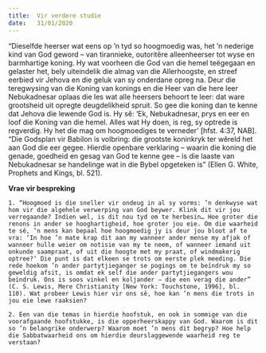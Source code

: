 ```yaml
---
title:  Vir verdere studie
date:   31/01/2020
---
```


“Dieselfde heerser wat eens op ’n tyd so hoogmoedig was, het ’n nederige kind van God geword – van tirannieke, outoritêre alleenheerser tot wyse en barmhartige koning. Hy wat voorheen die God van die hemel teëgegaan en gelaster het, bely uiteindelik die almag van die Allerhoogste, en streef eerbied vir Jehova en die geluk van sy onderdane opreg na. Deur die teregwysing van die Koning van konings en die Heer van die here leer Nebukadnesar oplaas die les wat alle heersers behoort te leer: dat ware grootsheid uit opregte deugdelikheid spruit. So gee die koning dan te kenne dat Jehova die lewende God is. Hy sê: ‘Ek, Nebukadnesar, prys en eer en loof die Koning van die hemel. Alles wat Hy doen, is reg, sy optrede is regverdig. Hy het die mag om hoogmoediges te verneder’ [hfst. 4:37, NAB]. “Die Godsplan vir Babilon is volbring: die grootste koninkryk ter wêreld het aan God die eer gegee. Hierdie openbare verklaring – waarin die koning die genade, goedheid en gesag van God te kenne gee – is die laaste van Nebukadnesar se handelinge wat in die Bybel opgeteken is” (Ellen G. White, Prophets and Kings, bl. 521). 

**Vrae vir bespreking** 

`1. “Hoogmoed is die sneller vir ondeug in al sy vorms: ’n denkwyse wat hom vir die algehele verwerping van God beywer. Klink dit vir jou verregaande? Indien wel, is dit nou tyd om te herbesin… Hoe groter die renons in ander se hooghartigheid, hoe groter jou eie. Om die waarheid te sê, ’n mens kan bepaal hoe hoogmoedig jy is deur jou bloot af te vra: ‘In hoe ’n mate krap dit aan my wanneer ander mense my afjak of wanneer hulle weier om notisie van my te neem, of wanneer iemand uit onkunde saampraat, of uit die hoogte met my praat, of windmakerig optree?’ Die punt is dat elkeen se trots om eerste plek meeding. Die rede hoekom ’n ander partytjieganger se pogings om te beïndruk my so geweldig afsit, is omdat ek self die ander partytjiegangers wou beïndruk. Ons is soos vinkel en koljander – die een verag die ander” (C. S. Lewis, Mere Christianity [New York: Touchstone, 1996], bl. 110). Wat probeer Lewis hier vir ons sê, hoe kan ’n mens die trots in jou eie lewe raaksien?` 

`2. Een van die temas in hierdie hoofstuk, en ook in sommige van die voorafgaande hoofstukke, is die opperheerskappy van God. Waarom is dit so ’n belangrike onderwerp? Waarom moet ’n mens dit begryp? Hoe help die Sabbatwaarheid ons om hierdie deurslaggewende waarheid reg te verstaan?` 